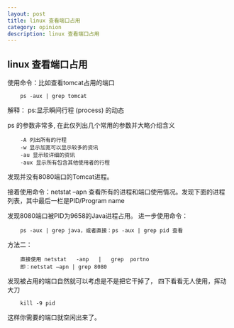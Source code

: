 ```yaml
---
layout: post
title: linux 查看端口占用
category: opinion
description: linux 查看端口占用
---
```


##									linux 查看端口占用


使用命令：比如查看tomcat占用的端口
```linux
	ps -aux | grep tomcat
```
解释：
	ps:显示瞬间行程 (process) 的动态 
	
ps 的参数非常多, 在此仅列出几个常用的参数并大略介绍含义 

```linux
	-A 列出所有的行程 
	-w 显示加宽可以显示较多的资讯 
	-au 显示较详细的资讯 
	-aux 显示所有包含其他使用者的行程
```	
发现并没有8080端口的Tomcat进程。

接着使用命令：netstat –apn
查看所有的进程和端口使用情况。发现下面的进程列表，其中最后一栏是PID/Program name 

发现8080端口被PID为9658的Java进程占用。
进一步使用命令：

```linux
	ps -aux | grep java，或者直接：ps -aux | grep pid 查看
```

方法二：

```linux
	直接使用 netstat   -anp   |   grep  portno
	即：netstat –apn | grep 8080
```	
发现被占用的端口自然就可以考虑是不是把它干掉了，
四下看看无人使用，挥动大刀 

```linux
	kill -9 pid 
```
这样你需要的端口就空闲出来了。
	




